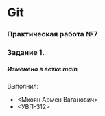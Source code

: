 # Git
### Практическая работа №7
### Задание 1.
##### Изменено в ветке main
Выполнил:
* <Мхоян Армен Ваганович>
* <УВП-312>
